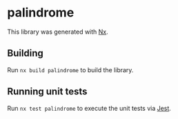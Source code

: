# palindrome

This library was generated with [Nx](https://nx.dev).

## Building

Run `nx build palindrome` to build the library.

## Running unit tests

Run `nx test palindrome` to execute the unit tests via [Jest](https://jestjs.io).
